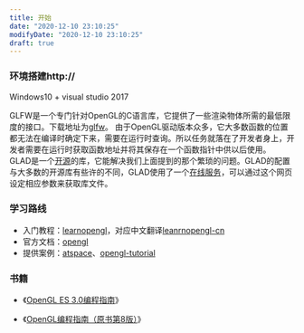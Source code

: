 ```yaml
---
title: 开始
date: "2020-12-10 23:10:25"
modifyDate: "2020-12-10 23:10:25"
draft: true
---
```

### 环境搭建http://

Windows10 + visual studio 2017

GLFW是一个专门针对OpenGL的C语言库，它提供了一些渲染物体所需的最低限度的接口。下载地址为[glfw](https://www.glfw.org/download.html)。 由于OpenGL驱动版本众多，它大多数函数的位置都无法在编译时确定下来，需要在运行时查询。所以任务就落在了开发者身上，开发者需要在运行时获取函数地址并将其保存在一个函数指针中供以后使用。 GLAD是一个[开源](https://github.com/Dav1dde/glad)的库，它能解决我们上面提到的那个繁琐的问题。GLAD的配置与大多数的开源库有些许的不同，GLAD使用了一个[在线服务](http://glad.dav1d.de/)，可以通过这个网页设定相应参数来获取库文件。

### 学习路线

- 入门教程：[learnopengl](https://learnopengl.com/)，对应中文翻译[leanrnopengl-cn](https://learnopengl-cn.github.io)
-  官方文档：[opengl](https://www.opengl.org/documentation/)
- 提供案例：[atspace](http://ogldev.atspace.co.uk/index.html)、[opengl-tutorial](http://www.opengl-tutorial.org/)

### 书籍

- 《[OpenGL ES 3.0编程指南](https://book.douban.com/subject/26414014/)》

- 《[OpenGL编程指南（原书第8版）](https://book.douban.com/subject/26220248/)》
